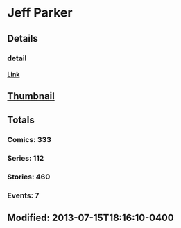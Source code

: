 # Jeff  Parker 
## Details
### detail
#### [Link](http://marvel.com/comics/creators/824/jeff_parker?utm_campaign=apiRef&utm_source=225578a89fc76f3d20fbffda5d17a88d)
## [Thumbnail](http://i.annihil.us/u/prod/marvel/i/mg/c/60/4bb4e49925bda.jpg)
## Totals
### Comics: 333
### Series: 112
### Stories: 460
### Events: 7
## Modified: 2013-07-15T18:16:10-0400